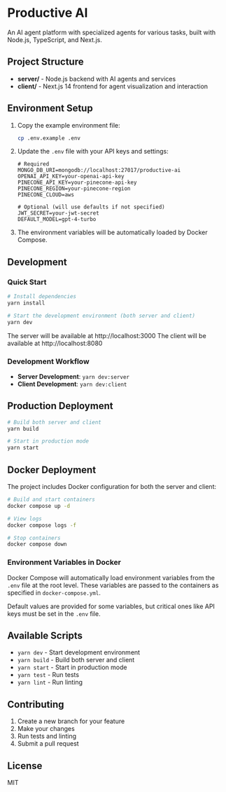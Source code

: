 # Productive AI

An AI agent platform with specialized agents for various tasks, built with Node.js, TypeScript, and Next.js.

## Project Structure

- **server/** - Node.js backend with AI agents and services
- **client/** - Next.js 14 frontend for agent visualization and interaction

## Environment Setup

1. Copy the example environment file:
   ```bash
   cp .env.example .env
   ```

2. Update the `.env` file with your API keys and settings:
   ```
   # Required
   MONGO_DB_URI=mongodb://localhost:27017/productive-ai
   OPENAI_API_KEY=your-openai-api-key
   PINECONE_API_KEY=your-pinecone-api-key
   PINECONE_REGION=your-pinecone-region
   PINECONE_CLOUD=aws
   
   # Optional (will use defaults if not specified)
   JWT_SECRET=your-jwt-secret
   DEFAULT_MODEL=gpt-4-turbo
   ```

3. The environment variables will be automatically loaded by Docker Compose.

## Development

### Quick Start

```bash
# Install dependencies
yarn install

# Start the development environment (both server and client)
yarn dev
```

The server will be available at http://localhost:3000
The client will be available at http://localhost:8080

### Development Workflow

- **Server Development**: `yarn dev:server`
- **Client Development**: `yarn dev:client`

## Production Deployment

```bash
# Build both server and client
yarn build

# Start in production mode
yarn start
```

## Docker Deployment

The project includes Docker configuration for both the server and client:

```bash
# Build and start containers
docker compose up -d

# View logs
docker compose logs -f

# Stop containers
docker compose down
```

### Environment Variables in Docker

Docker Compose will automatically load environment variables from the `.env` file at the root level. These variables are passed to the containers as specified in `docker-compose.yml`.

Default values are provided for some variables, but critical ones like API keys must be set in the `.env` file.

## Available Scripts

- `yarn dev` - Start development environment
- `yarn build` - Build both server and client
- `yarn start` - Start in production mode
- `yarn test` - Run tests
- `yarn lint` - Run linting

## Contributing

1. Create a new branch for your feature
2. Make your changes
3. Run tests and linting
4. Submit a pull request

## License

MIT 
